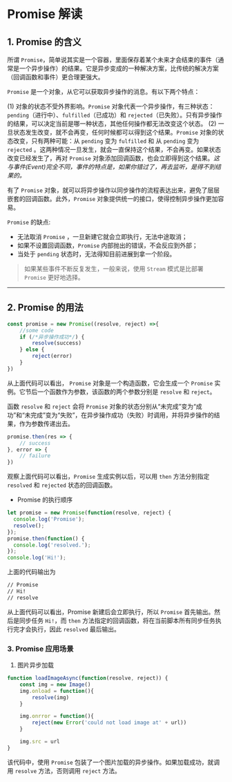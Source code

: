 # Promise 解读

## 1. Promise 的含义

所谓 `Promise`，简单说其实是一个容器，里面保存着某个未来才会结束的事件（通常是一个异步操作）的结果。它是异步变成的一种解决方案，比传统的解决方案（回调函数和事件）更合理更强大。

`Promise` 是一个对象，从它可以获取异步操作的消息。有以下两个特点：

(1) 对象的状态不受外界影响。`Promise` 对象代表一个异步操作，有三种状态：`pending`（进行中）、`fulfilled`（已成功）和 `rejected`（已失败）。只有异步操作的结果，可以决定当前是哪一种状态，其他任何操作都无法改变这个状态。
(2) 一旦状态发生改变，就不会再变，任何时候都可以得到这个结果。`Promise` 对象的状态改变，只有两种可能：从 `pending` 变为 `fulfilled` 和 从 `pending` 变为 `rejected` 。这两种情况一旦发生，就会一直保持这个结果，不会再变。如果状态改变已经发生了，再对 `Promise` 对象添加回调函数，也会立即得到这个结果。*这与事件(Event)完全不同，事件的特点是，如果你错过了，再去监听，是得不到结果的。*

有了 `Promise` 对象，就可以将异步操作以同步操作的流程表达出来，避免了层层嵌套的回调函数。此外，`Promise` 对象提供统一的接口，使得控制异步操作更加容易。

`Promise` 的缺点:

* 无法取消 `Promise` ，一旦新建它就会立即执行，无法中途取消；
* 如果不设置回调函数，`Promise` 内部抛出的错误，不会反应到外部；
* 当处于 `pending` 状态时，无法得知目前进展到拿一个阶段。

> 如果某些事件不断反复发生，一般来说，使用 `Stream` 模式是比部署 `Promise` 更好地选择。

----

## 2. Promise 的用法

```js
const promise = new Promise((resolve, reject) =>{
    //some code
    if (/*异步操作成功*/) {
        resolve(success)
    } else {
        reject(error)
    }
})
```

从上面代码可以看出， `Promise` 对象是一个构造函数，它会生成一个 `Promise` 实例。它节后一个函数作为参数，该函数的两个参数分别是 `resolve` 和 `reject`。

函数 `resolve` 和 `reject` 会将 `Promise` 对象的状态分别从“未完成”变为“成功”和“未完成”变为“失败”，在异步操作成功（失败）时调用，并将异步操作的结果，作为参数传递出去。


```js
promise.then(res => {
    // success
}, error => {
    // failure
})
```

观察上面代码可以看出，`Promise` 生成实例以后，可以用 `then` 方法分别指定 `resolved` 和 `rejected` 状态的回调函数。

* Promise 的执行顺序

```js
let promise = new Promise(function(resolve, reject) {
  console.log('Promise');
  resolve();
});
promise.then(function() {
  console.log('resolved.');
});
console.log('Hi!');
```

上面的代码输出为

```bash
// Promise
// Hi!
// resolve
```

从上面代码可以看出，Promise 新建后会立即执行，所以 `Promise` 首先输出。然后是同步任务 `Hi!`，而 `then` 方法指定的回调函数，将在当前脚本所有同步任务执行完才会执行，因此 `resolved` 最后输出。

### 3. Promise 应用场景

1. 图片异步加载

```js
function loadImageAsync(function(resolve, reject)) {
    const img = new Image()
    img.onload = function(){
        resolve(img)
    }

    img.onrror = function(){
        reject(new Error('could not load image at' + url))
    }

    img.src = url
}
```

该代码中，使用 `Promise` 包装了一个图片加载的异步操作。如果加载成功，就调用 `resolve` 方法，否则调用 `reject` 方法。
